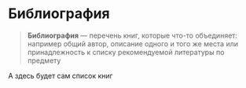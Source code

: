 # Библиография

> **Библиография** — перечень книг, которые что-то объединяет: например общий автор, описание одного и того же места или принадлежность к списку рекомендуемой литературы по предмету

А здесь будет сам список книг
